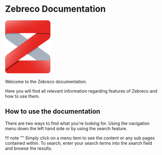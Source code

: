 # Zebreco Documentation

![Zebreco Logo](/images/zebreco_logo.png "Zebreco Logo")

Welcome to the Zebreco documentation.

Here you will find all relevant information regarding features of Zebreco and how to use them.

## How to use the documentation

There are two ways to find what you're looking for. Using the navigation menu down the left hand side or by using the search feature.

!!! note ""
    Simply click on a menu item to see the content or any sub pages contained within. To search, enter your search terms into the search field and browse the results.


&nbsp;
